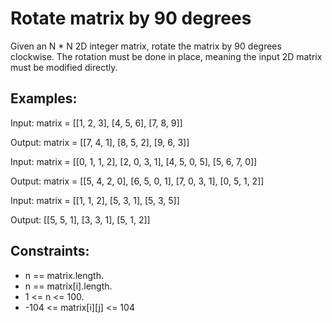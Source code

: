 # Rotate matrix by 90 degrees
Given an N * N 2D integer matrix, rotate the matrix by 90 degrees clockwise.
The rotation must be done in place, meaning the input 2D matrix must be modified directly.


## Examples:
Input: matrix = [[1, 2, 3], [4, 5, 6], [7, 8, 9]]

Output: matrix = [[7, 4, 1], [8, 5, 2], [9, 6, 3]]

Input: matrix = [[0, 1, 1, 2], [2, 0, 3, 1], [4, 5, 0, 5], [5, 6, 7, 0]]

Output: matrix = [[5, 4, 2, 0], [6, 5, 0, 1], [7, 0, 3, 1], [0, 5, 1, 2]]

Input: matrix = [[1, 1, 2], [5, 3, 1], [5, 3, 5]]

Output:
[[5, 5, 1], [3, 3, 1], [5, 1, 2]]

## Constraints:
- n == matrix.length.
- n == matrix[i].length.
- 1 <= n <= 100.
- -104 <= matrix[i][j] <= 104